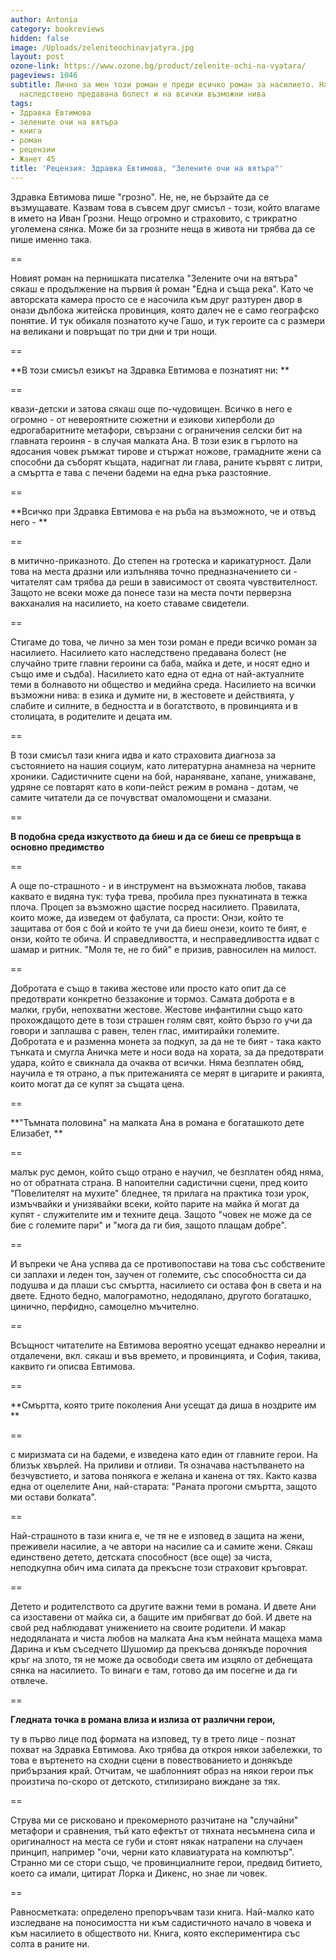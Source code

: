 ```yaml
---
author: Antonia
category: bookreviews
hidden: false
image: /Uploads/zeleniteochinavjatyra.jpg
layout: post
ozone-link: https://www.ozone.bg/product/zelenite-ochi-na-vyatara/
pageviews: 1046
subtitle: Лично за мен този роман е преди всичко роман за насилието. Насилието като
  наследствено предавана болест и на всички възможни нива
tags:
- Здравка Евтимова
- зелените очи на вятъра
- книга
- роман
- рецензии
- Жанет 45
title: 'Рецензия: Здравка Евтимова, "Зелените очи на вятъра"'
---
```


Здравка Евтимова пише "грозно". Не, не, не бързайте да се възмущавате. Казвам това в съвсем друг смисъл - този, който влагаме в името на Иван Грозни. Нещо огромно и страховито, с трикратно уголемена сянка. Може би за грозните неща в живота ни трябва да се пише именно така.

\==

Новият роман на пернишката писателка "Зелените очи на вятъра" сякаш е продължение на първия й роман "Една и съща река". Като че авторската камера просто се е насочила към друг разтурен двор в онази дълбока житейска провинция, която далеч не е само географско понятие. И тук обикаля познатото куче Гашо, и тук героите са с размери на великани и повръщат по три дни и три нощи.

\==

**В този смисъл езикът на Здравка Евтимова е познатият ни: **

\==

квази-детски и затова сякаш още по-чудовищен. Всичко в него е огромно - от невероятните сюжетни и езикови хиперболи до едрогабаритните метафори, свързани с ограничения селски бит на главната героиня - в случая малката Ана. В този език в гърлото на ядосания човек ръмжат тирове и стържат ножове, грамадните жени са способни да съборят къщата, надигнат ли глава, раните кървят с литри, а смъртта е тава с печени бадеми на една ръка разстояние.

\==

**Всичко при Здравка Евтимова е на ръба на възможното, че и отвъд него - **

\==

в митично-приказното. До степен на гротеска и карикатурност. Дали това на места дразни или изпълнява точно предназначението си - читателят сам трябва да реши в зависимост от своята чувствителност. Защото не всеки може да понесе тази на места почти перверзна вакханалия на насилието, на което ставаме свидетели.

\==

Стигаме до това, че лично за мен този роман е преди всичко роман за насилието. Насилието като наследствено предавана болест (не случайно трите главни героини са баба, майка и дете, и носят едно и също име и съдба). Насилието като една от една от най-актуалните теми в болнавото ни общество и медийна среда. Насилието на всички възможни нива: в езика и думите ни, в жестовете и действията, у слабите и силните, в бедността и в богатството, в провинцията и в столицата, в родителите и децата им. 

\==

В този смисъл тази книга идва и като страховита диагноза за състоянието на нашия социум, като литературна анамнеза на черните хроники. Садистичните сцени на бой, нараняване, хапане, унижаване, удряне се повтарят като в копи-пейст режим в романа - дотам, че самите читатели да се почувстват омаломощени и смазани.

\==

**В подобна среда изкуството да биеш и да се биеш се превръща в основно предимство**

\==

А още по-страшното - и в инструмент на възможната любов, такава каквато е видяна тук: туфа трева, пробила през пукнатината в тежка плоча. Процеп за възможно щастие посред насилието. Правилата, които може, да изведем от фабулата, са прости: Онзи, който те защитава от боя с бой и който те учи да биеш онези, които те бият, е онзи, който те обича. И справедливостта, и несправедливостта идват с шамар и ритник. "Моля те, не го бий" е призив, равносилен на милост. 

\==

Добротата е също в такива жестове или просто като опит да се предотврати конкретно беззаконие и тормоз. Самата доброта е в малки, груби, непохватни жестове. Жестове инфантилни също като прохождащото дете в този страшен голям свят, който бързо го учи да говори и заплашва с равен, телен глас, имитирайки големите. Добротата е и разменна монета за подкуп, за да не те бият - така както тънката и смугла Аничка мете и носи вода на хората, за да предотврати удара, който е свикнала да очаква от всички. Няма безплатен обяд, научила е тя отрано, а пък притежанията се мерят в цигарите и ракията, които могат да се купят за същата цена.

\==

**"Тъмната половина" на малката Ана в романа е богаташкото дете Елизабет, **

\==

малък рус демон, който също отрано е научил, че безплатен обяд няма, но от обратната страна. В напоителни садистични сцени, пред които "Повелителят на мухите" бледнее, тя прилага на практика този урок, измъчвайки и унизявайки всеки, който парите на майка й могат да купят - служителите им и техните деца. Защото "човек не може да се бие с големите пари" и "мога да ги бия, защото плащам добре". 

\==

И въпреки че Ана успява да се противопостави на това със собствените си заплахи и леден тон, заучен от големите, със способността си да подушва и да плаши със смъртта, насилието си остава фон в света и на двете. Едното бедно, малограмотно, недодялано, другото богаташко, цинично, перфидно, самоцелно мъчително.

\==

Всъщност читателите на Евтимова вероятно усещат еднакво нереални и отдалечени, вкл. сякаш и във времето, и провинцията, и София, такива, каквито ги описва Евтимова.

\==

**Смъртта, която трите поколения Ани усещат да диша в ноздрите им **

\==

с миризмата си на бадеми, е изведена като един от главните герои. На близък хвърлей. На приливи и отливи. Тя означава настъпването на безчувстието, и затова понякога е желана и канена от тях. Както казва една от оцелелите Ани, най-старата: "Раната прогони смъртта, защото ми остави болката".

\==

Най-страшното в тази книга е, че тя не е изповед в защита на жени, преживели насилие, а че автори на насилие са и самите жени. Сякаш единствено детето, детската способност (все още) за чиста, неподкупна обич има силата да прекъсне този страховит кръговрат. 

\==

Детето и родителството са другите важни теми в романа. И двете Ани са изоставени от майка си, а бащите им прибягват до бой. И двете на свой ред наблюдават унижението на своите родители. И макар недодяланата и чиста любов на малката Ана към нейната мащеха мама Дарина и към съседчето Шушомир да прекъсва донякъде порочния кръг на злото, тя не може да освободи света им изцяло от дебнещата сянка на насилието. То винаги е там, готово да им посегне и да ги отвлече.

\==

**Гледната точка в романа влиза и излиза от различни герои,** 

ту в първо лице под формата на изповед, ту в трето лице - познат похват на Здравка Евтимова. Ако трябва да откроя някои забележки, то това е въртенето на сходни сцени в повествованието и донякъде прибързания край. Отчитам, че шаблонният образ на някои герои пък произтича по-скоро от детското, стилизирано виждане за тях. 

\==

Струва ми се рисковано и прекомерното разчитане на "случайни" метафори и сравнения, тъй като ефектът от тяхната несъмнена сила и оригиналност на места се губи и стоят някак натрапени на случаен принцип, например "очи, черни като клавиатурата на компютър". Странно ми се стори също, че провинциалните герои, предвид битието, което са имали, цитират Лорка и Дикенс, но знае ли човек.

\==

Равносметката: определено препоръчвам тази книга. Най-малко като изследване на поносимостта ни към садистичното начало в човека и към насилието в обществото ни. Книга, която експериментира със солта в раните ни.